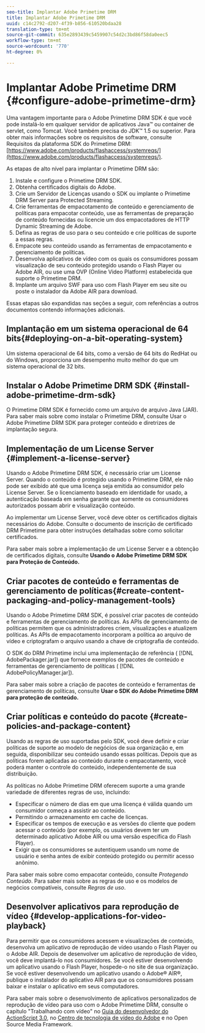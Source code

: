 ```yaml
---
seo-title: Implantar Adobe Primetime DRM
title: Implantar Adobe Primetime DRM
uuid: c14c2792-d207-4f39-b856-610520bdaa28
translation-type: tm+mt
source-git-commit: 635e2893439c5459907c54d2c3bd86f58da0eec5
workflow-type: tm+mt
source-wordcount: '770'
ht-degree: 0%

---
```



# Implantar Adobe Primetime DRM {#configure-adobe-primetime-drm}

Uma vantagem importante para o Adobe Primetime DRM SDK é que você pode instalá-lo em qualquer servidor de aplicativos Java™ ou container de servlet, como Tomcat. Você também precisa do JDK™ 1.5 ou superior. Para obter mais informações sobre os requisitos de software, consulte Requisitos da plataforma SDK do Primetime DRM: [https://www.adobe.com/products/flashaccess/systemreqs/](https://www.adobe.com/products/flashaccess/systemreqs/).

As etapas de alto nível para implantar o Primetime DRM são:

1. Instale e configure o Primetime DRM SDK.
1. Obtenha certificados digitais do Adobe.
1. Crie um Servidor de Licenças usando o SDK ou implante o Primetime DRM Server para Protected Streaming.
1. Crie ferramentas de empacotamento de conteúdo e gerenciamento de políticas para empacotar conteúdo, use as ferramentas de preparação de conteúdo fornecidas ou licencie um dos empacotadores de HTTP Dynamic Streaming de Adobe.
1. Defina as regras de uso para o seu conteúdo e crie políticas de suporte a essas regras.
1. Empacote seu conteúdo usando as ferramentas de empacotamento e gerenciamento de políticas.
1. Desenvolva aplicativos de vídeo com os quais os consumidores possam visualização de seu conteúdo protegido usando o Flash Player ou Adobe AIR, ou use uma OVP (Online Video Platform) estabelecida que suporte o Primetime DRM.
1. Implante um arquivo SWF para uso com Flash Player em seu site ou poste o instalador da Adobe AIR para download.

Essas etapas são expandidas nas seções a seguir, com referências a outros documentos contendo informações adicionais.

## Implantação em um sistema operacional de 64 bits{#deploying-on-a-bit-operating-system}

Um sistema operacional de 64 bits, como a versão de 64 bits do RedHat ou do Windows, proporciona um desempenho muito melhor do que um sistema operacional de 32 bits.

## Instalar o Adobe Primetime DRM SDK {#install-adobe-primetime-drm-sdk}

O Primetime DRM SDK é fornecido como um arquivo de arquivo Java (JAR). Para saber mais sobre como instalar o Primetime DRM, consulte Usar o Adobe Primetime DRM SDK para proteger conteúdo e diretrizes de implantação segura.

## Implementação de um License Server {#implement-a-license-server}

Usando o Adobe Primetime DRM SDK, é necessário criar um License Server. Quando o conteúdo é protegido usando o Primetime DRM, ele não pode ser exibido até que uma licença seja emitida ao consumidor pelo License Server. Se o licenciamento baseado em identidade for usado, a autenticação baseada em senha garante que somente os consumidores autorizados possam abrir e visualização conteúdo.

Ao implementar um License Server, você deve obter os certificados digitais necessários do Adobe. Consulte o documento de inscrição de certificado DRM Primetime para obter instruções detalhadas sobre como solicitar certificados.

Para saber mais sobre a implementação de um License Server e a obtenção de certificados digitais, consulte **Usando o Adobe Primetime DRM SDK para Proteção de Conteúdo.**

## Criar pacotes de conteúdo e ferramentas de gerenciamento de políticas{#create-content-packaging-and-policy-management-tools}

Usando o Adobe Primetime DRM SDK, é possível criar pacotes de conteúdo e ferramentas de gerenciamento de políticas. As APIs de gerenciamento de políticas permitem que os administradores criem, visualizações e atualizem políticas. As APIs de empacotamento incorporam a política ao arquivo de vídeo e criptografam o arquivo usando a chave de criptografia de conteúdo.

O SDK do DRM Primetime inclui uma implementação de referência ( [!DNL AdobePackager.jar]) que fornece exemplos de pacotes de conteúdo e ferramentas de gerenciamento de políticas ( [!DNL AdobePolicyManager.jar]).

Para saber mais sobre a criação de pacotes de conteúdo e ferramentas de gerenciamento de políticas, consulte **Usar o SDK do Adobe Primetime DRM para proteção de conteúdo.**

## Criar políticas e conteúdo do pacote {#create-policies-and-package-content}

Usando as regras de uso suportadas pelo SDK, você deve definir e criar políticas de suporte ao modelo de negócios de sua organização e, em seguida, disponibilizar seu conteúdo usando essas políticas. Depois que as políticas forem aplicadas ao conteúdo durante o empacotamento, você poderá manter o controle do conteúdo, independentemente de sua distribuição.

As políticas no Adobe Primetime DRM oferecem suporte a uma grande variedade de diferentes regras de uso, incluindo:

* Especificar o número de dias em que uma licença é válida quando um consumidor começa a assistir ao conteúdo.
* Permitindo o armazenamento em cache de licenças.
* Especificar os tempos de execução e as versões do cliente que podem acessar o conteúdo (por exemplo, os usuários devem ter um determinado aplicativo Adobe AIR ou uma versão específica do Flash Player).
* Exigir que os consumidores se autentiquem usando um nome de usuário e senha antes de exibir conteúdo protegido ou permitir acesso anônimo.

Para saber mais sobre como empacotar conteúdo, consulte *Protegendo Conteúdo*. Para saber mais sobre as regras de uso e os modelos de negócios compatíveis, consulte *Regras de uso*.

## Desenvolver aplicativos para reprodução de vídeo {#develop-applications-for-video-playback}

Para permitir que os consumidores acessem e visualizações de conteúdo, desenvolva um aplicativo de reprodução de vídeo usando o Flash Player ou o Adobe AIR. Depois de desenvolver um aplicativo de reprodução de vídeo, você deve implantá-lo nos consumidores. Se você estiver desenvolvendo um aplicativo usando o Flash Player, hospede-o no site de sua organização. Se você estiver desenvolvendo um aplicativo usando o Adobe® AIR®, publique o instalador do aplicativo AIR para que os consumidores possam baixar e instalar o aplicativo em seus computadores.

Para saber mais sobre o desenvolvimento de aplicativos personalizados de reprodução de vídeo para uso com o Adobe Primetime DRM, consulte o capítulo &quot;Trabalhando com vídeo&quot; no [Guia do desenvolvedor do ActionScript 3.0](https://help.adobe.com/en_US/as3/dev/WS9936fa0d5984e93b3f4f38ec1272a447844-8000.html), no [Centro de tecnologia de vídeo do Adobe](https://www.adobe.com/devnet/video/) e no Open Source Media Framework.